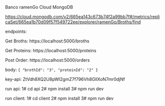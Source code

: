 Banco ramenGo Cloud MongoDB

https://cloud.mongodb.com/v2/665ea143c673b74f2a99bb7f#/metrics/replicaSet/665ea1b70d09f57f549722ee/explorer/ramenGo/Broths/find

endpoints:

Get Broths: https://localhost:5000/broths

Get Proteins: https://localhost:5000/proteins

Post Order: https://localhost:5000/orders

body: `
    {
    "brothId": "3",
    "proteinId": "2"
    }
`

key-api: ZtVdh8XQ2U8pWI2gmZ7f796Vh8GllXoN7mr0djNf

run api:
1# cd api
2# npm install
3# npm run dev

run client:
1# cd client
2# npm install
3# npm run dev
